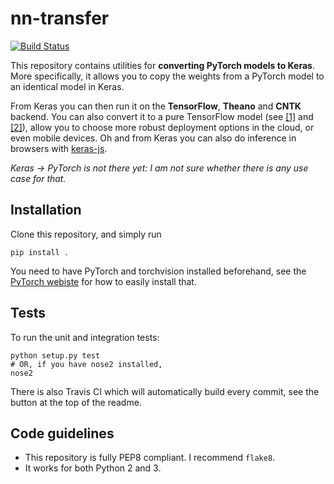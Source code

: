 # nn-transfer

[![Build Status](https://travis-ci.org/gzuidhof/nn-transfer.svg?branch=master)](https://travis-ci.org/gzuidhof/nn-transfer)

This repository contains utilities for **converting PyTorch models to Keras**. More specifically, it allows you to copy the weights from a PyTorch model to an identical model in Keras.

From Keras you can then run it on the **TensorFlow**, **Theano** and **CNTK** backend. You can also convert it to a pure TensorFlow model (see [[1]](https://github.com/amir-abdi/keras_to_tensorflow) and [[2]](https://blog.keras.io/keras-as-a-simplified-interface-to-tensorflow-tutorial.html)), allow you to choose more robust deployment options in the cloud, or even mobile devices. Oh and from Keras you can also do inference in browsers with [keras-js](https://github.com/transcranial/keras-js).

*Keras -> PyTorch is not there yet: I am not sure whether there is any use case for that.*

## Installation
Clone this repository, and simply run

```
pip install .
```

You need to have PyTorch and torchvision installed beforehand, see the [PyTorch webiste](https://www.pytorch.org) for how to easily install that.

## Tests

To run the unit and integration tests:

```
python setup.py test
# OR, if you have nose2 installed,
nose2
```

There is also Travis CI which will automatically build every commit, see the button at the top of the readme.

## Code guidelines

* This repository is fully PEP8 compliant. I recommend `flake8`.
* It works for both Python 2 and 3.
